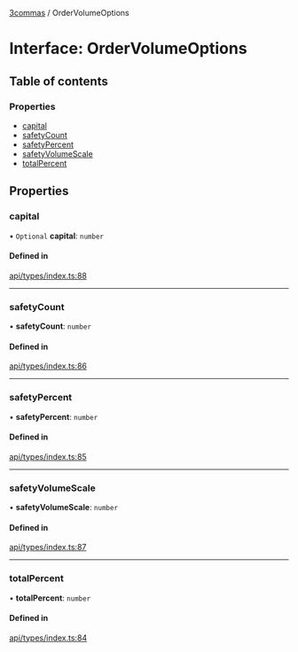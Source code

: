 [3commas](../README.md) / OrderVolumeOptions

# Interface: OrderVolumeOptions

## Table of contents

### Properties

- [capital](OrderVolumeOptions.md#capital)
- [safetyCount](OrderVolumeOptions.md#safetycount)
- [safetyPercent](OrderVolumeOptions.md#safetypercent)
- [safetyVolumeScale](OrderVolumeOptions.md#safetyvolumescale)
- [totalPercent](OrderVolumeOptions.md#totalpercent)

## Properties

### capital

• `Optional` **capital**: `number`

#### Defined in

[api/types/index.ts:88](https://github.com/ozum/3commas/blob/5966e5c/src/api/types/index.ts#L88)

---

### safetyCount

• **safetyCount**: `number`

#### Defined in

[api/types/index.ts:86](https://github.com/ozum/3commas/blob/5966e5c/src/api/types/index.ts#L86)

---

### safetyPercent

• **safetyPercent**: `number`

#### Defined in

[api/types/index.ts:85](https://github.com/ozum/3commas/blob/5966e5c/src/api/types/index.ts#L85)

---

### safetyVolumeScale

• **safetyVolumeScale**: `number`

#### Defined in

[api/types/index.ts:87](https://github.com/ozum/3commas/blob/5966e5c/src/api/types/index.ts#L87)

---

### totalPercent

• **totalPercent**: `number`

#### Defined in

[api/types/index.ts:84](https://github.com/ozum/3commas/blob/5966e5c/src/api/types/index.ts#L84)

